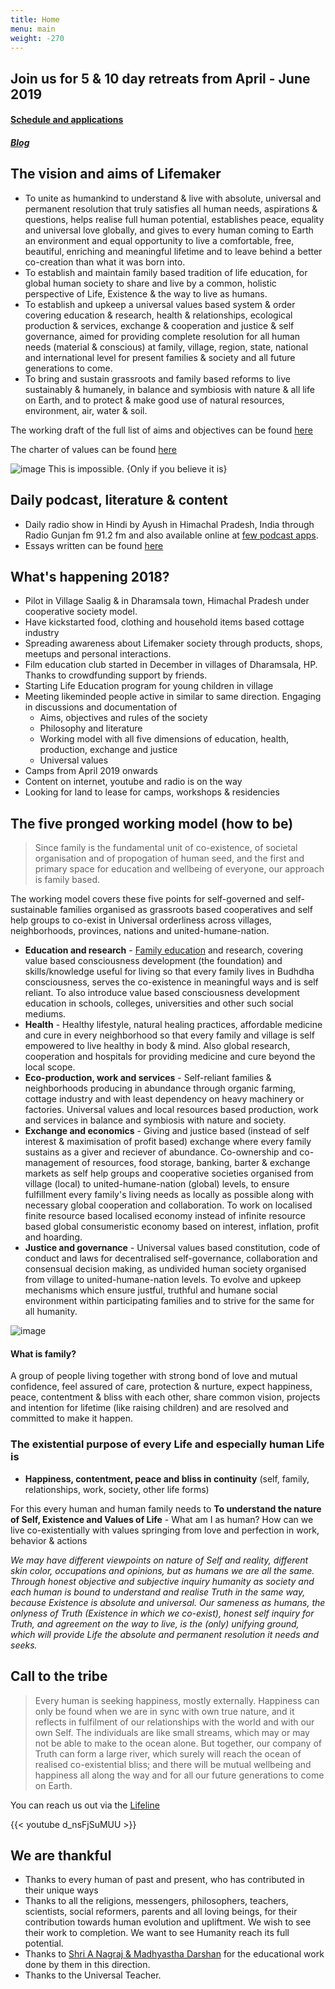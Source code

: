 ```yaml
---
title: Home
menu: main
weight: -270
---
```


## Join us for 5 & 10 day retreats from April - June 2019
#### [Schedule and applications](http://camp.lifemaker.us)
##### [Blog](/post/2019-summer-camp/)

## The vision and aims of Lifemaker 
* To unite as humankind to understand & live with absolute, universal and permanent resolution that truly satisfies all human needs, aspirations & questions, helps realise full human potential, establishes peace, equality and universal love globally, and gives to every human coming to Earth an environment and equal opportunity to live a comfortable, free, beautiful, enriching and meaningful lifetime and to leave behind a better co-creation than what it was born into.
* To establish and maintain family based tradition of life education, for global human society to share and live by a common, holistic perspective of Life, Existence & the way to live as humans.
* To establish and upkeep a universal values based system & order covering education & research, health & relationships, ecological production & services, exchange & cooperation and justice & self governance, aimed for providing complete resolution for all human needs (material & conscious) at family, village, region, state, national and international level for present families & society and all future generations to come.
* To bring and sustain grassroots and family based reforms to live sustainably & humanely, in balance and symbiosis with nature & all life on Earth, and to protect & make good use of natural resources, environment, air, water & soil.

The working draft of the full list of aims and objectives can be found [here](/https://docs.google.com/document/d/1Tt9Tcn0pMVg1Q-GfvFX9ll8xko-5SuCoumR2UJG-LAw)

The charter of values can be found [here](/values)

![image This is impossible. {Only if you believe it is}](/images/alice/impossible.jpg)

## Daily podcast, literature & content
- Daily radio show in Hindi by Ayush in Himachal Pradesh, India through Radio Gunjan fm 91.2 fm and also available online at [few podcast apps](https://anchor.fm/ayush-ghai).
- Essays written can be found [here](/page/literature)

## What's happening 2018?
- Pilot in Village Saalig & in Dharamsala town, Himachal Pradesh under cooperative society model. 
- Have kickstarted food, clothing and household items based cottage industry 
- Spreading awareness about Lifemaker society through products, shops, meetups and personal interactions.
- Film education club started in December in villages of Dharamsala, HP. Thanks to crowdfunding support by friends.
- Starting Life Education program for young children in village
- Meeting likeminded people active in similar to same direction. Engaging in discussions and documentation of 
  - Aims, objectives and rules of the society
  - Philosophy and literature
  - Working model with all five dimensions of education, health, production, exchange and justice 
  - Universal values 
- Camps from April 2019 onwards
- Content on internet, youtube and radio is on the way
- Looking for land to lease for camps, workshops & residencies 

## The five pronged working model (how to be)

> Since family is the fundamental unit of co-existence, of societal organisation and of propogation of human seed, and the first and primary space for education and wellbeing of everyone, our approach is family based.

The working model covers these five points for self-governed and self-sustainable families organised as grassroots based cooperatives and self help groups to co-exist in Universal orderliness across villages, neighborhoods, provinces, nations and united-humane-nation. 

* **Education and research** - [Family education](/literature/family-education) and research, covering value based consciousness development (the foundation) and skills/knowledge useful for living so that every family lives in Budhdha consciousness, serves the co-existence in meaningful ways and is self reliant. To also introduce value based consciousness development education in schools, colleges, universities and other such social mediums. 
* **Health** - Healthy lifestyle, natural healing practices, affordable medicine and cure in every neighborhood so that every family and village is self empowered to live healthy in body & mind. Also global research, cooperation and hospitals for providing medicine and cure beyond the local scope.
* **Eco-production, work and services** - Self-reliant families & neighborhoods producing in abundance through organic farming, cottage industry and with least dependency on heavy machinery or factories. Universal values and local resources based production, work and services in balance and symbiosis with nature and society. 
* **Exchange and economics** - Giving and justice based (instead of self interest & maximisation of profit based) exchange where every family sustains as a giver and reciever of abundance. Co-ownership and co-management of resources, food storage, banking, barter & exchange markets as self help groups and cooperative societies organised from village (local) to united-humane-nation (global) levels, to ensure fulfillment every family's living needs as locally as possible along with necessary global cooperation and collaboration. To work on localised finite resource based localised economy instead of infinite resource based global consumeristic economy based on interest, inflation, profit and hoarding.
* **Justice and governance** - Universal values based constitution, code of conduct and laws for decentralised self-governance, collaboration and consensual decision making, as undivided human society organised from village to united-humane-nation levels. To evolve and upkeep mechanisms which ensure justful, truthful and humane social environment within participating families and to strive for the same for all humanity. 

![image](/images/infographicLifemaker.png)

#### What is family?
A group of people living together with strong bond of love and mutual confidence, feel assured of care, protection & nurture, expect happiness, peace, contentment & bliss with each other, share common vision, projects and intention for lifetime (like raising children) and are resolved and committed to make it happen.

### The existential purpose of every Life and especially human Life is 
* **Happiness, contentment, peace and bliss in continuity** (self, family, relationships, work, society, other life forms)

For this every human and human family needs to **To understand the nature of Self, Existence and Values of Life** - What am I as human? How can we live co-existentially with values springing from love and perfection in work, behavior & actions 

*We may have different viewpoints on nature of Self and reality, different skin color, occupations and opinions, but as humans we are all the same. Through honest objective and subjective inquiry humanity as society and each human is bound to understand and realise Truth in the same way, because Existence is absolute and universal. Our sameness as humans, the onlyness of Truth (Existence in which we co-exist), honest self inquiry for Truth, and agreement on the way to live, is the (only) unifying ground, which will provide Life the absolute and permanent resolution it needs and seeks.* 

## Call to the tribe

> Every human is seeking happiness, mostly externally. Happiness can only be found when we are in sync with own true nature, and it reflects in fulfilment of our relationships with the world and with our own Self. The individuals are like small streams, which may or may not be able to make to the ocean alone. But together, our company of Truth can form a large river, which surely will reach the ocean of realised co-existential bliss; and there will be mutual wellbeing and happiness all along the way and for all our future generations to come on Earth.

You can reach us out via the [Lifeline](/lifeline)

{{< youtube d_nsFjSuMUU >}}

## We are thankful 
  - Thanks to every human of past and present, who has contributed in their unique ways
  - Thanks to all the religions, messengers, philosophers, teachers, scientists, social reformers, parents and all loving beings, for their contribution towards human evolution and upliftment. We wish to see their work to completion. We want to see Humanity reach its full potential. 
  - Thanks to [Shri A Nagraj & Madhyastha Darshan](http://madhyasth-darshan.info/) for the educational work done by them in this direction.
  - Thanks to the Universal Teacher.
